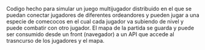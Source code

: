 Codigo hecho para simular un juego multijugador distribuido en el que se puedan conectar jugadores de diferentes ordeandores y pueden jugar a una especie de comecocos en el cual cada jugador va subiendo de nivel y puede combatir con otro jugador.
El mapa de la partida se guarda y puede ser consumido desde un front (navegador) a un API que accede al trasncurso de los jugadores y el mapa.
